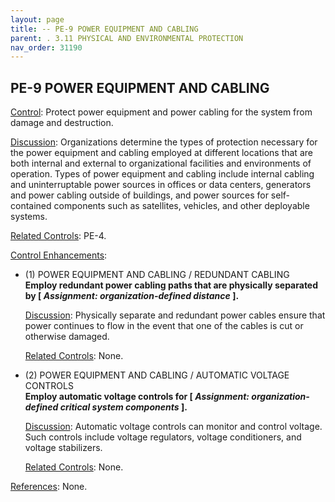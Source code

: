 ```yaml
---
layout: page
title: -- PE-9 POWER EQUIPMENT AND CABLING 
parent: . 3.11 PHYSICAL AND ENVIRONMENTAL PROTECTION 
nav_order: 31190 
---
```


## PE-9 POWER EQUIPMENT AND CABLING

<ins>Control</ins>: Protect power equipment and power cabling for the system from damage and destruction.

<ins>Discussion</ins>: Organizations determine the types of protection necessary for the power equipment and cabling employed at different locations that are both internal and external to organizational facilities and environments of operation. Types of power equipment and cabling include internal cabling and uninterruptable power sources in offices or data centers, generators and power cabling outside of buildings, and power sources for self-contained components such as satellites, vehicles, and other deployable systems.

<ins>Related Controls</ins>: PE-4.

<ins>Control Enhancements</ins>:

* (1) POWER EQUIPMENT AND CABLING / REDUNDANT CABLING<br>
**Employ redundant power cabling paths that are physically separated by [ _Assignment: organization-defined distance_ ].**

    <ins>Discussion</ins>: Physically separate and redundant power cables ensure that power continues to flow in the event that one of the cables is cut or otherwise damaged.
    
    <ins>Related Controls</ins>: None.

* (2) POWER EQUIPMENT AND CABLING / AUTOMATIC VOLTAGE CONTROLS<br>
**Employ automatic voltage controls for [ _Assignment: organization-defined critical system components_ ].**

    <ins>Discussion</ins>: Automatic voltage controls can monitor and control voltage. Such controls include voltage regulators, voltage conditioners, and voltage stabilizers.

    <ins>Related Controls</ins>: None.

<ins>References</ins>: None.

